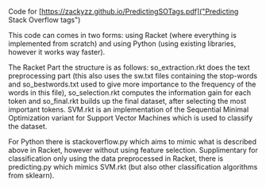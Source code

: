 Code for [https://zackyzz.github.io/PredictingSOTags.pdf]("Predicting Stack Overflow tags")

This code can comes in two forms: using Racket (where everything is implemented from scratch) and using Python (using existing libraries, however it works way faster).

The Racket Part the structure is as follows: so_extraction.rkt does the text preprocessing part (this also uses the sw.txt files containing the stop-words and so_bestwords.txt used to give more importance to the frequency of the words in this file), so_selection.rkt computes the information gain for each token and so_final.rkt builds up the final dataset, after selecting the most important tokens. SVM.rkt is an implementation of the Sequential Minimal Optimization variant for Support Vector Machines which is used to classify the dataset.

For Python there is stackoverflow.py which aims to mimic what is described above in Racket, however without using feature selection. Supplimentary for classification only using the data preprocessed in Racket, there is predicting.py which mimics SVM.rkt (but also other classification algorithms from sklearn).
